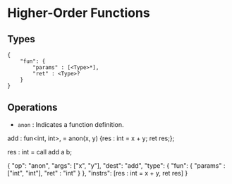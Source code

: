 Higher-Order Functions
=======================

Types
-----

    {
        "fun": {
            "params" : [<Type>*], 
            "ret" : <Type>?
        }
    }

Operations
----------

* `anon` : Indicates a function definition. 

add : fun<int, int>, <int> = anon(x, y) {res : int = x + y; ret res;};

res : int = call add a b;

{
    "op": "anon",
    "args": ["x", "y"],
    "dest": "add",
    "type": {
        "fun": {
            "params" : ["int", "int"], 
            "ret" : "int"
        }
    },
    "instrs": [res : int = x + y, ret res]
}